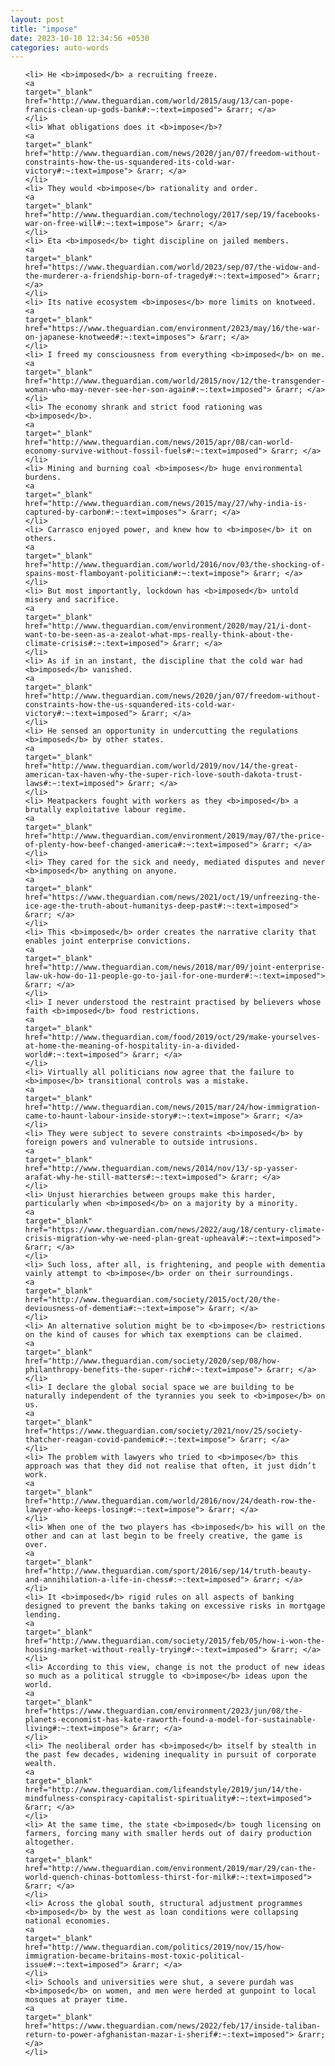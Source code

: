 ```yaml
---
layout: post
title: "impose"
date: 2023-10-10 12:34:56 +0530
categories: auto-words
---
```

<ol>

    <li> He <b>imposed</b> a recruiting freeze.
    <a 
    target="_blank" 
    href="http://www.theguardian.com/world/2015/aug/13/can-pope-francis-clean-up-gods-bank#:~:text=imposed"> &rarr; </a>
    </li>
    <li> What obligations does it <b>impose</b>?
    <a 
    target="_blank" 
    href="http://www.theguardian.com/news/2020/jan/07/freedom-without-constraints-how-the-us-squandered-its-cold-war-victory#:~:text=impose"> &rarr; </a>
    </li>
    <li> They would <b>impose</b> rationality and order.
    <a 
    target="_blank" 
    href="http://www.theguardian.com/technology/2017/sep/19/facebooks-war-on-free-will#:~:text=impose"> &rarr; </a>
    </li>
    <li> Eta <b>imposed</b> tight discipline on jailed members.
    <a 
    target="_blank" 
    href="https://www.theguardian.com/world/2023/sep/07/the-widow-and-the-murderer-a-friendship-born-of-tragedy#:~:text=imposed"> &rarr; </a>
    </li>
    <li> Its native ecosystem <b>imposes</b> more limits on knotweed.
    <a 
    target="_blank" 
    href="https://www.theguardian.com/environment/2023/may/16/the-war-on-japanese-knotweed#:~:text=imposes"> &rarr; </a>
    </li>
    <li> I freed my consciousness from everything <b>imposed</b> on me.
    <a 
    target="_blank" 
    href="http://www.theguardian.com/world/2015/nov/12/the-transgender-woman-who-may-never-see-her-son-again#:~:text=imposed"> &rarr; </a>
    </li>
    <li> The economy shrank and strict food rationing was <b>imposed</b>.
    <a 
    target="_blank" 
    href="http://www.theguardian.com/news/2015/apr/08/can-world-economy-survive-without-fossil-fuels#:~:text=imposed"> &rarr; </a>
    </li>
    <li> Mining and burning coal <b>imposes</b> huge environmental burdens.
    <a 
    target="_blank" 
    href="http://www.theguardian.com/news/2015/may/27/why-india-is-captured-by-carbon#:~:text=imposes"> &rarr; </a>
    </li>
    <li> Carrasco enjoyed power, and knew how to <b>impose</b> it on others.
    <a 
    target="_blank" 
    href="http://www.theguardian.com/world/2016/nov/03/the-shocking-of-spains-most-flamboyant-politician#:~:text=impose"> &rarr; </a>
    </li>
    <li> But most importantly, lockdown has <b>imposed</b> untold misery and sacrifice.
    <a 
    target="_blank" 
    href="http://www.theguardian.com/environment/2020/may/21/i-dont-want-to-be-seen-as-a-zealot-what-mps-really-think-about-the-climate-crisis#:~:text=imposed"> &rarr; </a>
    </li>
    <li> As if in an instant, the discipline that the cold war had <b>imposed</b> vanished.
    <a 
    target="_blank" 
    href="http://www.theguardian.com/news/2020/jan/07/freedom-without-constraints-how-the-us-squandered-its-cold-war-victory#:~:text=imposed"> &rarr; </a>
    </li>
    <li> He sensed an opportunity in undercutting the regulations <b>imposed</b> by other states.
    <a 
    target="_blank" 
    href="http://www.theguardian.com/world/2019/nov/14/the-great-american-tax-haven-why-the-super-rich-love-south-dakota-trust-laws#:~:text=imposed"> &rarr; </a>
    </li>
    <li> Meatpackers fought with workers as they <b>imposed</b> a brutally exploitative labour regime.
    <a 
    target="_blank" 
    href="http://www.theguardian.com/environment/2019/may/07/the-price-of-plenty-how-beef-changed-america#:~:text=imposed"> &rarr; </a>
    </li>
    <li> They cared for the sick and needy, mediated disputes and never <b>imposed</b> anything on anyone.
    <a 
    target="_blank" 
    href="https://www.theguardian.com/news/2021/oct/19/unfreezing-the-ice-age-the-truth-about-humanitys-deep-past#:~:text=imposed"> &rarr; </a>
    </li>
    <li> This <b>imposed</b> order creates the narrative clarity that enables joint enterprise convictions.
    <a 
    target="_blank" 
    href="http://www.theguardian.com/news/2018/mar/09/joint-enterprise-law-uk-how-do-11-people-go-to-jail-for-one-murder#:~:text=imposed"> &rarr; </a>
    </li>
    <li> I never understood the restraint practised by believers whose faith <b>imposed</b> food restrictions.
    <a 
    target="_blank" 
    href="http://www.theguardian.com/food/2019/oct/29/make-yourselves-at-home-the-meaning-of-hospitality-in-a-divided-world#:~:text=imposed"> &rarr; </a>
    </li>
    <li> Virtually all politicians now agree that the failure to <b>impose</b> transitional controls was a mistake.
    <a 
    target="_blank" 
    href="http://www.theguardian.com/news/2015/mar/24/how-immigration-came-to-haunt-labour-inside-story#:~:text=impose"> &rarr; </a>
    </li>
    <li> They were subject to severe constraints <b>imposed</b> by foreign powers and vulnerable to outside intrusions.
    <a 
    target="_blank" 
    href="http://www.theguardian.com/news/2014/nov/13/-sp-yasser-arafat-why-he-still-matters#:~:text=imposed"> &rarr; </a>
    </li>
    <li> Unjust hierarchies between groups make this harder, particularly when <b>imposed</b> on a majority by a minority.
    <a 
    target="_blank" 
    href="https://www.theguardian.com/news/2022/aug/18/century-climate-crisis-migration-why-we-need-plan-great-upheaval#:~:text=imposed"> &rarr; </a>
    </li>
    <li> Such loss, after all, is frightening, and people with dementia vainly attempt to <b>impose</b> order on their surroundings.
    <a 
    target="_blank" 
    href="http://www.theguardian.com/society/2015/oct/20/the-deviousness-of-dementia#:~:text=impose"> &rarr; </a>
    </li>
    <li> An alternative solution might be to <b>impose</b> restrictions on the kind of causes for which tax exemptions can be claimed.
    <a 
    target="_blank" 
    href="http://www.theguardian.com/society/2020/sep/08/how-philanthropy-benefits-the-super-rich#:~:text=impose"> &rarr; </a>
    </li>
    <li> I declare the global social space we are building to be naturally independent of the tyrannies you seek to <b>impose</b> on us.
    <a 
    target="_blank" 
    href="https://www.theguardian.com/society/2021/nov/25/society-thatcher-reagan-covid-pandemic#:~:text=impose"> &rarr; </a>
    </li>
    <li> The problem with lawyers who tried to <b>impose</b> this approach was that they did not realise that often, it just didn’t work.
    <a 
    target="_blank" 
    href="http://www.theguardian.com/world/2016/nov/24/death-row-the-lawyer-who-keeps-losing#:~:text=impose"> &rarr; </a>
    </li>
    <li> When one of the two players has <b>imposed</b> his will on the other and can at last begin to be freely creative, the game is over.
    <a 
    target="_blank" 
    href="http://www.theguardian.com/sport/2016/sep/14/truth-beauty-and-annihilation-a-life-in-chess#:~:text=imposed"> &rarr; </a>
    </li>
    <li> It <b>imposed</b> rigid rules on all aspects of banking designed to prevent the banks taking on excessive risks in mortgage lending.
    <a 
    target="_blank" 
    href="http://www.theguardian.com/society/2015/feb/05/how-i-won-the-housing-market-without-really-trying#:~:text=imposed"> &rarr; </a>
    </li>
    <li> According to this view, change is not the product of new ideas so much as a political struggle to <b>impose</b> ideas upon the world.
    <a 
    target="_blank" 
    href="https://www.theguardian.com/environment/2023/jun/08/the-planets-economist-has-kate-raworth-found-a-model-for-sustainable-living#:~:text=impose"> &rarr; </a>
    </li>
    <li> The neoliberal order has <b>imposed</b> itself by stealth in the past few decades, widening inequality in pursuit of corporate wealth.
    <a 
    target="_blank" 
    href="http://www.theguardian.com/lifeandstyle/2019/jun/14/the-mindfulness-conspiracy-capitalist-spirituality#:~:text=imposed"> &rarr; </a>
    </li>
    <li> At the same time, the state <b>imposed</b> tough licensing on farmers, forcing many with smaller herds out of dairy production altogether.
    <a 
    target="_blank" 
    href="http://www.theguardian.com/environment/2019/mar/29/can-the-world-quench-chinas-bottomless-thirst-for-milk#:~:text=imposed"> &rarr; </a>
    </li>
    <li> Across the global south, structural adjustment programmes <b>imposed</b> by the west as loan conditions were collapsing national economies.
    <a 
    target="_blank" 
    href="http://www.theguardian.com/politics/2019/nov/15/how-immigration-became-britains-most-toxic-political-issue#:~:text=imposed"> &rarr; </a>
    </li>
    <li> Schools and universities were shut, a severe purdah was <b>imposed</b> on women, and men were herded at gunpoint to local mosques at prayer time.
    <a 
    target="_blank" 
    href="https://www.theguardian.com/news/2022/feb/17/inside-taliban-return-to-power-afghanistan-mazar-i-sherif#:~:text=imposed"> &rarr; </a>
    </li>